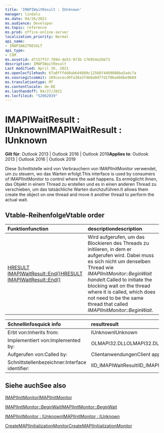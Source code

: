 ```yaml
---
title: 'IMAPIWaitResult : IUnknown'
manager: lindalu
ms.date: 04/26/2021
ms.audience: Developer
ms.topic: reference
ms.prod: office-online-server
localization_priority: Normal
api_name:
- IMAPIWAITRESULT
api_type:
- COM
ms.assetid: d7157f57-709d-4e53-973b-176954e2bb73
description: IMAPIWaitResult
Last modified: April 26, 2021
ms.openlocfilehash: 67a0fffdd0ab6d4989c12568f4d89808ba5adc7a
ms.sourcegitcommit: 289cececd9fa38a3f4b8a0d7fd1f86adb6be9689
ms.translationtype: MT
ms.contentlocale: de-DE
ms.lasthandoff: 04/27/2021
ms.locfileid: "52062039"
---
```

# <a name="imapiwaitresult--iunknown"></a><span data-ttu-id="6f877-103">IMAPIWaitResult : IUnknown</span><span class="sxs-lookup"><span data-stu-id="6f877-103">IMAPIWaitResult : IUnknown</span></span>
  
<span data-ttu-id="6f877-104">**Gilt für**: Outlook 2013 | Outlook 2016 | Outlook 2019</span><span class="sxs-lookup"><span data-stu-id="6f877-104">**Applies to**: Outlook 2013 | Outlook 2016 | Outlook 2019</span></span>

<span data-ttu-id="6f877-105">Diese Schnittstelle wird von Verbrauchern von IMAPIInitMonitor verwendet, um zu steuern, wo das Warten erfolgt.</span><span class="sxs-lookup"><span data-stu-id="6f877-105">This interface is used by consumers of IMAPIInitMonitor to control where the wait happens.</span></span> <span data-ttu-id="6f877-106">Es ermöglicht ihnen, das Objekt in einem Thread zu erstellen und es in einen anderen Thread zu verschieben, um das tatsächliche Warten durchzuführen.</span><span class="sxs-lookup"><span data-stu-id="6f877-106">It allows them create the object on one thread and move it another thread to perform the actual wait.</span></span>

## <a name="vtable-order"></a><span data-ttu-id="6f877-107">Vtable-Reihenfolge</span><span class="sxs-lookup"><span data-stu-id="6f877-107">Vtable order</span></span>

| <span data-ttu-id="6f877-108">Funktion</span><span class="sxs-lookup"><span data-stu-id="6f877-108">function</span></span> | <span data-ttu-id="6f877-109">description</span><span class="sxs-lookup"><span data-stu-id="6f877-109">description</span></span> |
|:-----|:-----|
|[<span data-ttu-id="6f877-110">HRESULT IMAPIWaitResult::End()</span><span class="sxs-lookup"><span data-stu-id="6f877-110">HRESULT IMAPIWaitResult::End()</span></span>](imapiwaitresult-end.md)|<span data-ttu-id="6f877-111">Wird aufgerufen, um das Blockieren des Threads zu initiieren, in dem er aufgerufen wird. Dabei muss es sich nicht um denselben Thread wie *IMAPIInitMonitor::BeginWait handelt.*</span><span class="sxs-lookup"><span data-stu-id="6f877-111">Called to initiate the blocking wait on the thread where it is called, which does not need to be the same thread that called *IMAPIInitMonitor::BeginWait*.</span></span>|

| <span data-ttu-id="6f877-112">Schnellinfos</span><span class="sxs-lookup"><span data-stu-id="6f877-112">quick info</span></span> | <span data-ttu-id="6f877-113">result</span><span class="sxs-lookup"><span data-stu-id="6f877-113">result</span></span> |
|:-----|:-----|
|<span data-ttu-id="6f877-114">Erbt von:</span><span class="sxs-lookup"><span data-stu-id="6f877-114">Inherits from:</span></span>  <br/> |<span data-ttu-id="6f877-115">IUnknown</span><span class="sxs-lookup"><span data-stu-id="6f877-115">IUnknown</span></span>  <br/> |
|<span data-ttu-id="6f877-116">Implementiert von:</span><span class="sxs-lookup"><span data-stu-id="6f877-116">Implemented by:</span></span>  <br/> |  <span data-ttu-id="6f877-117">OLMAPI32.DLL</span><span class="sxs-lookup"><span data-stu-id="6f877-117">OLMAPI32.DLL</span></span><br/> |
|<span data-ttu-id="6f877-118">Aufgerufen von:</span><span class="sxs-lookup"><span data-stu-id="6f877-118">Called by:</span></span>  <br/> |<span data-ttu-id="6f877-119">Clientanwendungen</span><span class="sxs-lookup"><span data-stu-id="6f877-119">Client applications</span></span>  <br/> |
|<span data-ttu-id="6f877-120">Schnittstellenbezeichner:</span><span class="sxs-lookup"><span data-stu-id="6f877-120">Interface identifier:</span></span>  <br/> |<span data-ttu-id="6f877-121">IID_IMAPIWaitResult</span><span class="sxs-lookup"><span data-stu-id="6f877-121">IID_IMAPIWaitResult</span></span>  <br/> |

## <a name="see-also"></a><span data-ttu-id="6f877-122">Siehe auch</span><span class="sxs-lookup"><span data-stu-id="6f877-122">See also</span></span>

[<span data-ttu-id="6f877-123">IMAPIInitMonitor</span><span class="sxs-lookup"><span data-stu-id="6f877-123">IMAPIInitMonitor</span></span>](imapiinitmonitoriunknown.md)

[<span data-ttu-id="6f877-124">IMAPIInitMonitor::BeginWait</span><span class="sxs-lookup"><span data-stu-id="6f877-124">IMAPIInitMonitor::BeginWait</span></span>](imapiinitmonitor-beginwait.md)

[<span data-ttu-id="6f877-125">IMAPIInitMonitor : IUnknown</span><span class="sxs-lookup"><span data-stu-id="6f877-125">IMAPIInitMonitor : IUnknown</span></span>](imapiinitmonitoriunknown.md)

[<span data-ttu-id="6f877-126">CreateMAPIInitializationMonitor</span><span class="sxs-lookup"><span data-stu-id="6f877-126">CreateMAPIInitializationMonitor</span></span>](createmapiinitializationmonitor.md)
